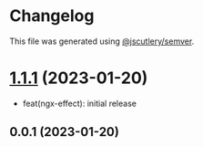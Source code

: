 # Changelog

This file was generated using [@jscutlery/semver](https://github.com/jscutlery/semver).

# [1.1.1](https://github.com/code-workers-io/ngx-effect/compare/ngx-effect-0.0.1...ngx-effect-1.0.0) (2023-01-20)
* feat(ngx-effect): initial release


## 0.0.1 (2023-01-20)
